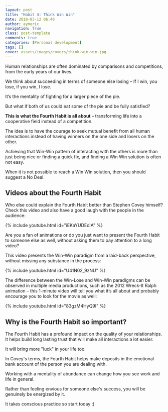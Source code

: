 ```yaml
---
layout: post
title: "Habit 4: Think Win Win"
date: 2018-03-12 06:40
author: aymeric
navigation: True
class: post-template
comments: true
categories: [Personal development]
tags: []
cover: assets/images/covers/think-win-win.jpg
---
```


Human relationships are often dominated by comparisons and competitions, from the early years of our lives. 

We think about succeeding in terms of someone else losing – If I win, you lose, if you win, I lose. 

It’s the mentality of fighting for a larger piece of the pie. 

But what if both of us could eat some of the pie and be fully satisfied?

**This is what the Fourth Habit is all about** – transforming life into a cooperative field instead of a competition. 

The idea is to have the courage to seek mutual benefit from all human interactions instead of having winners on the one side and losers on the other. 

Achieving that Win-Win pattern of interacting with the others is more than just being nice or finding a quick fix, and finding a Win Win solution is often not easy.

When it is not possible to reach a Win Win solution, then you should suggest a No Deal.

## Videos about the Fourth Habit
Who else could explain the Fourth Habit better than Stephen Covey himself? Check this video and also have a good laugh with the people in the audience:

{% include youtube.html id="iEKaYUDEdiA" %}

Are you a fan of animations or do you just want to present the Fourth Habit to someone else as well, without asking them to pay attention to a long video? 

This video presents the Win-Win paradigm from a laid-back perspective, without missing any substance in the process:

{% include youtube.html id="U41N02_9zNU" %}

The difference between the Win-Lose and Win-Win paradigms can be observed in multiple media productions, such as the 2012 Wreck-It Ralph animation – this 1-minute video will tell you what it’s all about and probably encourage you to look for the movie as well:

{% include youtube.html id="83gzM4HyQ9I" %}

## Why is the Fourth Habit so important?
The Fourth Habit has a profound impact on the quality of your relationships. It helps build long lasting trust that will make all interactions a lot easier.

It will bring more "luck" in your life too.

In Covey's terms, the Fourth Habit helps make deposits in the emotional bank account of the person you are dealing with.

Working with a mentality of abundance can change how you see work and life in general. 

Rather than feeling envious for someone else's success, you will be genuinely be energized by it.

It takes conscious practice so start today :)